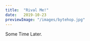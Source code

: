 ```yaml
---
title:  "Rival Me!"
date:   2019-10-23
previewImage: "/images/bytehop.jpg"
---
```


Some Time Later.
